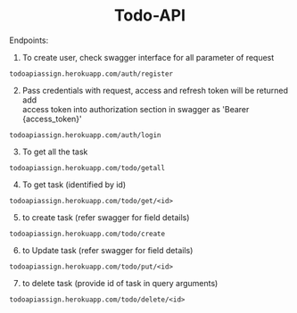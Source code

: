 <h1 align="center"> Todo-API </h1>
Endpoints: 

1. To create user, check swagger interface for all parameter of request
```
todoapiassign.herokuapp.com/auth/register
```

2. Pass credentials with request, access and refresh token will be returned add \
access token into authorization section in swagger as 'Bearer {access_token}'
```
todoapiassign.herokuapp.com/auth/login
```

3. To get all the task 
```
todoapiassign.herokuapp.com/todo/getall 
```

4. To get task (identified by id)
```
todoapiassign.herokuapp.com/todo/get/<id> 
```

5. to create task (refer swagger for field details)
```
todoapiassign.herokuapp.com/todo/create
```

6. to Update task (refer swagger for field details)
```
todoapiassign.herokuapp.com/todo/put/<id>
```

7. to delete task (provide id of task in query arguments)
```
todoapiassign.herokuapp.com/todo/delete/<id>
```